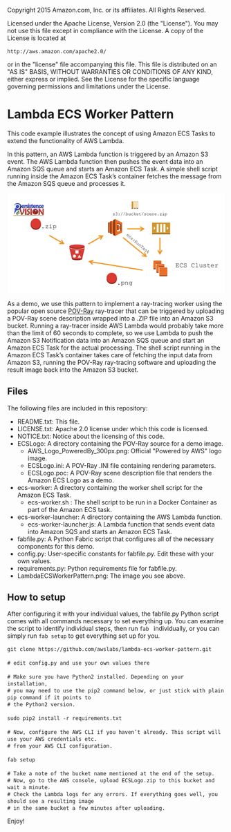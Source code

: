 Copyright 2015 Amazon.com, Inc. or its affiliates. All Rights Reserved.

Licensed under the Apache License, Version 2.0 (the "License").
You may not use this file except in compliance with the License.
A copy of the License is located at

    http://aws.amazon.com/apache2.0/

or in the "license" file accompanying this file.
This file is distributed on an "AS IS" BASIS, WITHOUT WARRANTIES OR CONDITIONS OF ANY KIND, either express or implied.
See the License for the specific language governing permissions and limitations under the License.

# Lambda ECS Worker Pattern

This code example illustrates the concept of using Amazon ECS Tasks to extend the functionality of AWS Lambda.

In this pattern, an AWS Lambda function is triggered by an Amazon S3 event. The AWS Lambda function then pushes the
event data into an Amazon SQS queue and starts an Amazon ECS Task. A simple shell script running inside the Amazon ECS
Task’s container fetches the message from the Amazon SQS queue and processes it.

![Architecture overview of the Lambda ECS Worker Pattern](LambdaECSWorkerPattern.png)

As a demo, we use this pattern to implement a ray-tracing worker using the popular open source
[POV-Ray](http://www.povray.org/) ray-tracer that can be triggered by uploading a POV-Ray scene description wrapped
into a .ZIP file into an Amazon S3 bucket. Running a ray-tracer inside AWS Lambda would probably take more than the
limit of 60 seconds to complete, so we use Lambda to push the Amazon S3 Notification data into an Amazon SQS queue and
start an Amazon ECS Task for the actual processing. The shell script running in the Amazon ECS Task’s container takes
care of fetching the input data from Amazon S3, running the POV-Ray ray-tracing software and uploading the result image
back into the Amazon S3 bucket.

## Files

The following files are included in this repository:

* README.txt: This file.
* LICENSE.txt: Apache 2.0 license under which this code is licensed.
* NOTICE.txt: Notice about the licensing of this code.
* ECSLogo: A directory containing the POV-Ray source for a demo image.
  * AWS_Logo_PoweredBy_300px.png: Official "Powered by AWS" logo image.
  * ECSLogo.ini: A POV-Ray .INI file containing rendering parameters.
  * ECSLogo.poc: A POV-Ray scene description file that renders the Amazon ECS Logo as a demo.
* ecs-worker: A directory containing the worker shell script for the Amazon ECS Task.
  * ecs-worker.sh : The shell script to be run in a Docker Container as part of the Amazon ECS task.
* ecs-worker-launcher: A directory containing the AWS Lambda function.
  * ecs-worker-launcher.js: A Lambda function that sends event data into Amazon SQS and starts an Amazon ECS Task.
* fabfile.py: A Python Fabric script that configures all of the necessary components for this demo.
* config.py: User-specific constants for fabfile.py. Edit these with your own values.
* requirements.py: Python requirements file for fabfile.py.
* LambdaECSWorkerPattern.png: The image you see above.

## How to setup

After configuring it with your individual values, the fabfile.py Python script comes with all commands necessary to
set everything up. You can examine the script to  identify individual steps, then run
<code>fab <name of function></code> individually, or you can simply run <code>fab setup</code> to get everything set up for you.

    git clone https://github.com/awslabs/lambda-ecs-worker-pattern.git
    
    # edit config.py and use your own values there
    
    # Make sure you have Python2 installed. Depending on your installation,
    # you may need to use the pip2 command below, or just stick with plain pip command if it points to
    # the Python2 version.
    
    sudo pip2 install -r requirements.txt
    
    # Now, configure the AWS CLI if you haven’t already. This script will use your AWS credentials etc.
    # from your AWS CLI configuration.
    
    fab setup
    
    # Take a note of the bucket name mentioned at the end of the setup.
    # Now, go to the AWS console, upload ECSLogo.zip to this bucket and wait a minute.
    # Check the Lambda logs for any errors. If everything goes well, you should see a resulting image
    # in the same bucket a few minutes after uploading.
    
Enjoy!

